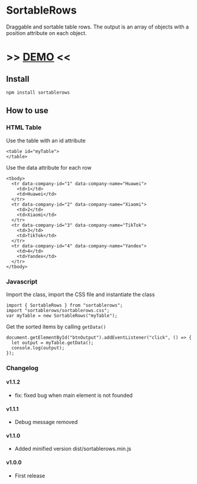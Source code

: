 # SortableRows
Draggable and sortable table rows. The output is an array of objects with a position attribute on each object.

# >> [DEMO](https://davidticona.com/demos/sortablerows) <<

## Install
```
npm install sortablerows
```

## How to use
### HTML Table
Use the table with an id attribute
```
<table id="myTable">
</table>
```
Use the data attribute for each row
```
<tbody>
  <tr data-company-id="1" data-company-name="Huawei">
    <td>1</td>
    <td>Huawei</td>
  </tr>
  <tr data-company-id="2" data-company-name="Xiaomi">
    <td>2</td>
    <td>Xiaomi</td>
  </tr>
  <tr data-company-id="3" data-company-name="TikTok">
    <td>3</td>
    <td>TikTok</td>
  </tr>
  <tr data-company-id="4" data-company-name="Yandex">
    <td>4</td>
    <td>Yandex</td>
  </tr>
</tbody>
```
### Javascript
Import the class, import the CSS file and instantiate the class
```
import { SortableRows } from "sortablerows";
import "sortablerows/sortablerows.css";
var myTable = new SortableRows("myTable");
```
Get the sorted items by calling `getData()`
```
document.getElementById("btnOutput").addEventListener("click", () => {
  let output = myTable.getData();
  console.log(output);
});
```
### Changelog
#### v1.1.2
* fix: fixed bug when main element is not founded
#### v1.1.1
* Debug message removed
#### v1.1.0 
* Added minified version dist/sortablerows.min.js
#### v1.0.0 
* First release